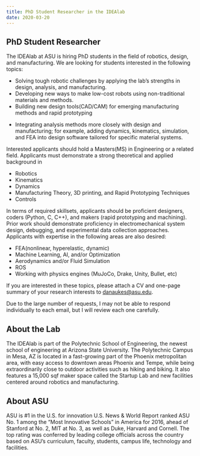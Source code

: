 ```yaml
---
title: PhD Student Researcher in the IDEAlab
date: 2020-03-20
---
```


## PhD Student Researcher

The IDEAlab at ASU is hiring PhD students in the field of robotics, design, and manufacturing. We are looking for students interested in the following topics:

* Solving tough robotic challenges by applying the lab’s strengths in design, analysis, and manufacturing. 
* Developing new ways to make low-cost robots using non-traditional materials and methods.
* Building new design tools(CAD/CAM) for emerging manufacturing methods and rapid prototyping
<!-- with a focus on STEM education. -->
* Integrating analysis methods more closely with design and manufacturing; for example, adding dynamics, kinematics, simulation, and FEA into design software tailored for specific material systems. 

Interested applicants should hold a Masters(MS) in Engineering or a related field. Applicants must demonstrate a strong theoretical and applied background in 

* Robotics
* Kinematics
* Dynamics
* Manufacturing Theory, 3D printing, and Rapid Prototyping Techniques
* Controls

In terms of required skillsets, applicants should be proficient designers, coders (Python, C, C++),  and makers (rapid prototyping and machining).  Prior work should demonstrate proficiency in electromechanical system design, debugging, and experimental data collection approaches.  Applicants with expertise in the following areas are also desired:

* FEA(nonlinear, hyperelastic, dynamic)
* Machine Learning, AI, and/or Optimization
* Aerodynamics and/or Fluid Simulation
* ROS
* Working with physics engines (MuJoCo, Drake, Unity, Bullet, etc)

If you are interested in these topics, please attach a CV and one-page summary of your research interests to <danaukes@asu.edu>.

<div class="alert alert-warning">Due to the large number of requests, I may not be able to respond individually to each email, but I will review each one carefully.</div>

## About the Lab

The IDEAlab is part of the Polytechnic School of Engineering, the newest school of engineering at Arizona State University. The Polytechnic Campus in Mesa, AZ is located in a fast-growing part of the Phoenix metropolitan area, with easy access to downtown areas Phoenix and Tempe, while being extraordinarily close to outdoor activities such as hiking and biking. It also features a 15,000 sqf maker space called the Startup Lab and new facilities centered around robotics and manufacturing.

## About ASU

ASU is #1 in the U.S. for innovation U.S. News & World Report ranked ASU No. 1 among the “Most Innovative Schools” in America for 2016, ahead of Stanford at No. 2, MIT at No. 3, as well as Duke, Harvard and Cornell. The top rating was conferred by leading college officials across the country based on ASU’s curriculum, faculty, students, campus life, technology and facilities.

